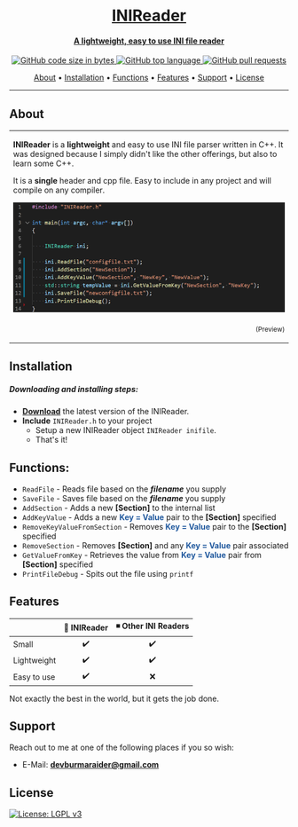<h1 align="center">
  <br>
  <a href="https://github.com/burmaraider/INIReader/archive/refs/heads/master.zip">
  INIReader
</h1>

<h4 align="center">A lightweight, easy to use INI file reader</h4>

<p align="center">
    <img alt="GitHub code size in bytes" src="https://img.shields.io/github/languages/code-size/burmaraider/INIReader">
    <img alt="GitHub top language" src="https://img.shields.io/github/languages/top/burmaraider/INIReader">
    <img alt="GitHub pull requests" src="https://img.shields.io/github/issues-pr/burmaraider/INIReader">
</p>
      
<p align="center">
  <a href="#about">About</a> •
  <a href="#installation">Installation</a> •
  <a href="#functions">Functions</a> •
  <a href="#features">Features</a> •
  <a href="#support">Support</a> •
  <a href="#license">License</a>
</p>

---

## About

<table>
<tr>
<td>
  
**INIReader** is a **lightweight** and easy to use INI file parser written in C++. It was designed because I simply didn't like the other offerings, but also to learn some C++.

It is a **single** header and cpp file. Easy to include in any project and will compile on any compiler.

![INIReader Sample](https://raw.githubusercontent.com/burmaraider/INIReader/master/.github/inireaderimage.png)
<p align="right">
<sub>(Preview)</sub>
</p>

</td>
</tr>
</table>

## Installation

##### Downloading and installing steps:
* **[Download](https://github.com/burmaraider/INIReader/archive/refs/heads/master.zip)** the latest version of the INIReader.
* **Include** `INIReader.h` to your project
  * Setup a new INIReader object ``INIReader inifile``.
  * That's it!

## Functions:

* `ReadFile` - Reads file based on the ***filename*** you supply
* `SaveFile` - Saves file based on the ***filename*** you supply
* `AddSection` - Adds a new **[Section]** to the internal list
* `AddKeyValue` - Adds a new <span style="color:#21599e">**Key = Value**</span>  pair to the **[Section]** specified
* `RemoveKeyValueFromSection` - Removes <span style="color:#21599e">**Key = Value**</span>  pair to the **[Section]** specified
* `RemoveSection` - Removes **[Section]** and any <span style="color:#21599e">**Key = Value**</span>  pair associated
* `GetValueFromKey` - Retrieves the value from <span style="color:#21599e">**Key = Value**</span> pair from **[Section]** specified
* `PrintFileDebug` - Spits out the file using `printf`

## Features

|                            | 🔩 INIReader       | ◾ Other INI Readers |
| -------------------------- | :----------------: | :-----------------: |
| Small                      |         ✔️         |         ✔️         |
| Lightweight                |         ✔️         |         ✔️         |
| Easy to use                |         ✔️         |         ❌         |

Not exactly the best in the world, but it gets the job done.

## Support

Reach out to me at one of the following places if you so wish:

- E-Mail: **devburmaraider@gmail.com**

## License

[![License: LGPL v3](https://img.shields.io/badge/License-LGPL%20v3-blue.svg?style=flat-square)](https://tldrlegal.com/license/gnu-lesser-general-public-license-v3-(lgpl-3))
